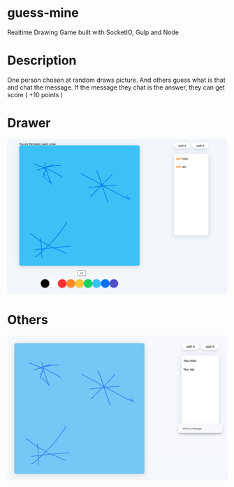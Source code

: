 # guess-mine

Realtime Drawing Game built with SocketIO, Gulp and Node

# Description

One person chosen at random draws picture.
And others guess what is that and chat the message.
If the message they chat is the answer, they can get score ( +10 points )

# Drawer

![leader](./assets/img/leader.png)

# Others

![others](./assets/img/others.png)
